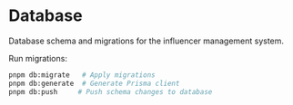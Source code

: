 # Database
Database schema and migrations for the influencer management system.

Run migrations:
```bash
pnpm db:migrate   # Apply migrations
pnpm db:generate  # Generate Prisma client
pnpm db:push     # Push schema changes to database
```
